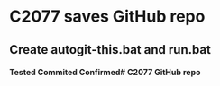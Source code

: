 # C2077 saves GitHub repo 
## Create autogit-this.bat and run.bat
#### Tested Commited Confirmed# C2077 GitHub repo 
